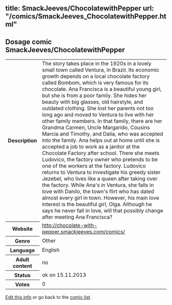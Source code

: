 title: SmackJeeves/ChocolatewithPepper
url: "/comics/SmackJeeves_ChocolatewithPepper.html"
---
Dosage comic SmackJeeves/ChocolatewithPepper
-----------------------------------------

<p id="msg"></p>
<script type="text/javascript">
if (window.location.search === '?edit_info_mail=sent_ok') {
  var elem = document.getElementById("msg");
  elem.innerHTML = 'Edited information sucessfully sent for review, which is usually done daily. Thanks!';
  elem.className = 'ok';
}
</script>
<table class="comicinfo">
<tr>
<th>Description</th><td>The story takes place in the 1920s in a lovely small town called Ventura, in Brazil. Its economic growth depends on a local chocolate factory called Bombom, which is very famous for its chocolate. Ana Francisca is a beautiful young girl, but she is from a poor family. She hides her beauty with big glasses, old hairstyle, and outdated clothing. She lost her parents not too long ago and moved to Ventura to live with her other family members. In that family, there are her Grandma Carmen, Uncle Margarido, Cousins Marcia and Timothy, and Dalia, who was accepted into the family. Ana helps out at home until she is accepted a job to work as a janitor at the Chocolate Factory after school. There she meets Ludovico, the factory owner who pretends to be one of the workers at the factory. Ludovico returns to Ventura to investigate his greedy sister Jezebel, who lives like a queen after taking over the factory. While Ana's in Ventura, she falls in love with Danilo, the town's flirt who has dated almost every girl in town. However, his main love interest is the beautiful girl, Olga. Although he says he never fall in love, will that possibly change after meeting Ana Francisca?</td>
</tr>
<tr>
<th>Website</th><td><a href="http://chocolate-with-pepper.smackjeeves.com/comics/">http://chocolate-with-pepper.smackjeeves.com/comics/</a></td>
</tr>
<tr>
<th>Genre</th><td>Other</td>
</tr>
<tr>
<th>Language</th><td>English</td>
</tr>
<tr>
<th>Adult content</th><td>no</td>
</tr>
<tr>
<th>Status</th><td>ok on 15.11.2013</td>
</tr>
<tr>
<th>Votes</th><td>0</td>
</tr>
</table>

[Edit this info](SmackJeeves_ChocolatewithPepper_edit.html) or go back to the [comic list](../comic-index.html).
